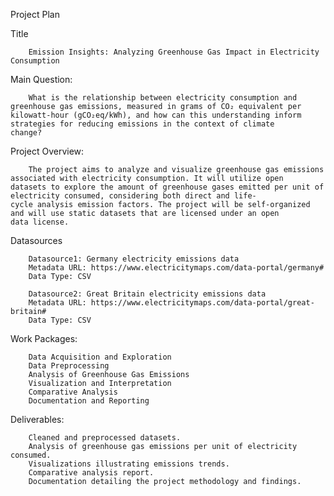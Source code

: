 Project Plan

Title

        Emission Insights: Analyzing Greenhouse Gas Impact in Electricity Consumption

Main Question:

        What is the relationship between electricity consumption and greenhouse gas emissions, measured in grams of CO₂ equivalent per            kilowatt-hour (gCO₂eq/kWh), and how can this understanding inform strategies for reducing emissions in the context of climate             change?

Project Overview:

        The project aims to analyze and visualize greenhouse gas emissions associated with electricity consumption. It will utilize open          datasets to explore the amount of greenhouse gases emitted per unit of electricity consumed, considering both direct and life-            cycle analysis emission factors. The project will be self-organized and will use static datasets that are licensed under an open          data license.

Datasources
       
        Datasource1: Germany electricity emissions data 
        Metadata URL: https://www.electricitymaps.com/data-portal/germany# 
        Data Type: CSV

        Datasource2: Great Britain electricity emissions data
        Metadata URL: https://www.electricitymaps.com/data-portal/great-britain#
        Data Type: CSV


Work Packages:

        Data Acquisition and Exploration
        Data Preprocessing
        Analysis of Greenhouse Gas Emissions
        Visualization and Interpretation
        Comparative Analysis
        Documentation and Reporting

Deliverables:

        Cleaned and preprocessed datasets.
        Analysis of greenhouse gas emissions per unit of electricity consumed.
        Visualizations illustrating emissions trends.
        Comparative analysis report.
        Documentation detailing the project methodology and findings.
